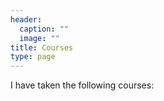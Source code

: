 ```yaml
---
header:
  caption: ""
  image: ""
title: Courses
type: page
---
```


I have taken the following courses:
